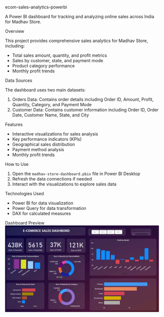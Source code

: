  ecom-sales-analytics-powerbi

A Power BI dashboard for tracking and analyzing online sales across India for Madhav Store.

Overview

This project provides comprehensive sales analytics for Madhav Store, including:
- Total sales amount, quantity, and profit metrics
- Sales by customer, state, and payment mode
- Product category performance
- Monthly profit trends

Data Sources

The dashboard uses two main datasets:
1. Orders Data: Contains order details including Order ID, Amount, Profit, Quantity, Category, and Payment Mode
2. Customer Data: Contains customer information including Order ID, Order Date, Customer Name, State, and City

Features

- Interactive visualizations for sales analysis
- Key performance indicators (KPIs)
- Geographical sales distribution
- Payment method analysis
- Monthly profit trends

How to Use

1. Open the `madhav-store-dashboard.pbix` file in Power BI Desktop
2. Refresh the data connections if needed
3. Interact with the visualizations to explore sales data

Technologies Used

- Power BI for data visualization
- Power Query for data transformation
- DAX for calculated measures

Dashboard Preview
![image alt](https://github.com/RLT1124/ecom-sales-analytics-powerbi/blob/0f284a0b1517e2f806cf768d08467f00a71ca51a/Dashboard.png)


